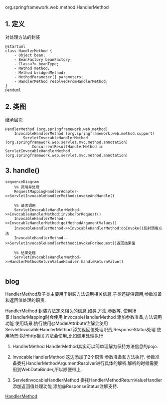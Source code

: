 org.springframework.web.method.HandlerMethod

## 1. 定义
对处理方法的封装

```
@startuml
class HandlerMethod {
	- Object bean;
	- BeanFactory beanFactory;
	- Class<?> beanType;
	- Method method;
	- Method bridgedMethod;
	- MethodParameter[] parameters;
	- HandlerMethod resolvedFromHandlerMethod;
}
@enduml
```
## 2. 类图
继承层次
```
HandlerMethod (org.springframework.web.method)
	InvocableHandlerMethod (org.springframework.web.method.support)
		ServletInvocableHandlerMethod (org.springframework.web.servlet.mvc.method.annotation)
			ConcurrentResultHandlerMethod in ServletInvocableHandlerMethod (org.springframework.web.servlet.mvc.method.annotation)
```

## 3. handle()
```mermaid
sequenceDiagram
	%% 调用并处理
    RequestMappingHandlerAdapter->>ServletInvocableHandlerMethod:invokeAndHandle()

	%% 请求调用
    ServletInvocableHandlerMethod->>InvocableHandlerMethod:invokeForRequest()
    InvocableHandlerMethod->>InvocableHandlerMethod:getMethodArgumentValues()
    InvocableHandlerMethod->>InvocableHandlerMethod:doInvoke()反射调用方法
	InvocableHandlerMethod-->>ServletInvocableHandlerMethod:invokeForRequest()返回结果值

	%% 结果处理
	ServletInvocableHandlerMethod->>HandlerMethodReturnValueHandler:handleReturnValue()
	
```
## blog

HandlerMethod及子类主要用于封装方法调用相关信息,子类还提供调用,参数准备和返回值处理的职责.

HandlerMethod 封装方法定义相关的信息,如类,方法,参数等. 使用场景:HandlerMapping时会使用
InvocableHandlerMethod 添加参数准备,方法调用功能 使用场景:执行使用@ModelAttribute注解会使用
ServletInvocableHandlerMethod 添加返回值处理职责,ResponseStatus处理 使用场景:执行http相关方法会使用,比如调用处理执行

1. HandlerMethod
HandlerMethod其实可以简单理解为保持方法信息的pojo.

2. InvocableHandlerMethod
这边添加了2个职责:参数准备和方法执行.
参数准备委托HandlerMethodArgumentResolver进行具体的解析.解析的时候需要用到WebDataBinder,所以顺便带上.

3. ServletInvocableHandlerMethod
委托HandlerMethodReturnValueHandler添加返回值处理功能
添加@ResponseStatus注解支持.


[HandlerMethod](https://www.cnblogs.com/leftthen/p/5229204.html)